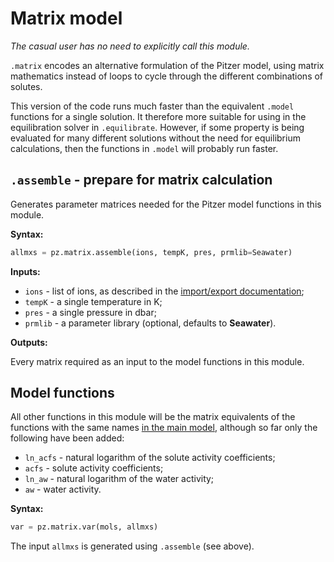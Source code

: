 # Matrix model

*The casual user has no need to explicitly call this module.*

`.matrix` encodes an alternative formulation of the Pitzer model, using matrix mathematics instead of loops to cycle through the different combinations of solutes.

This version of the code runs much faster than the equivalent `.model` functions for a single solution. It therefore more suitable for using in the equilibration solver in `.equilibrate`. However, if some property is being evaluated for many different solutions without the need for equilibrium calculations, then the functions in `.model` will probably run faster.

## `.assemble` - prepare for matrix calculation

Generates parameter matrices needed for the Pitzer model functions in this module.

**Syntax:**

```python
allmxs = pz.matrix.assemble(ions, tempK, pres, prmlib=Seawater)
```

**Inputs:**

  * `ions` - list of ions, as described in the [import/export documentation](../io/#getmols-import-csv-dataset);
  * `tempK` - a single temperature in K;
  * `pres` - a single pressure in dbar;
  * `prmlib` - a parameter library (optional, defaults to **Seawater**).

**Outputs:**

Every matrix required as an input to the model functions in this module.

## Model functions

All other functions in this module will be the matrix equivalents of the functions with the same names [in the main model](../model), although so far only the following have been added:

  * `ln_acfs` - natural logarithm of the solute activity coefficients;
  * `acfs` - solute activity coefficients;
  * `ln_aw` - natural logarithm of the water activity;
  * `aw` - water activity.

**Syntax:**

```python
var = pz.matrix.var(mols, allmxs)
```

The input `allmxs` is generated using `.assemble` (see above).

